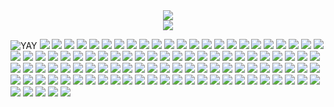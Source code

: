 <div align="center">
  <img src="https://i.imgur.com/OENeC3X.gif">
</div>

<div align="center">
  <img src="https://64.media.tumblr.com/8bf1243f970d29430e0155c934d75e08/70252f7e838b0c36-49/s400x600/fa0c123006b7346296343e294321516283844805.gifv">
</div>

![YAY](https://64.media.tumblr.com/ab68588e32528f21df918c955dacf057/6ee1344952d88480-3a/s100x200/e79968686ce11c42bd9ef69d84745d701bc41dc4.gifv) ![](https://64.media.tumblr.com/aff4268912f646c1c768a12bbc63af67/534e74bc72593726-38/s100x200/affa163b1ec4f1d1ae46929012f5b87b60f2285c.gifv) ![](https://images-wixmp-ed30a86b8c4ca887773594c2.wixmp.com/f/c6422739-64cf-4154-aca6-b0f478801ff9/d38zlq8-0cb53977-9569-4b9e-ad66-5934d92df95c.gif?token=eyJ0eXAiOiJKV1QiLCJhbGciOiJIUzI1NiJ9.eyJzdWIiOiJ1cm46YXBwOjdlMGQxODg5ODIyNjQzNzNhNWYwZDQxNWVhMGQyNmUwIiwiaXNzIjoidXJuOmFwcDo3ZTBkMTg4OTgyMjY0MzczYTVmMGQ0MTVlYTBkMjZlMCIsIm9iaiI6W1t7InBhdGgiOiJcL2ZcL2M2NDIyNzM5LTY0Y2YtNDE1NC1hY2E2LWIwZjQ3ODgwMWZmOVwvZDM4emxxOC0wY2I1Mzk3Ny05NTY5LTRiOWUtYWQ2Ni01OTM0ZDkyZGY5NWMuZ2lmIn1dXSwiYXVkIjpbInVybjpzZXJ2aWNlOmZpbGUuZG93bmxvYWQiXX0.H8I1P--llKbXTauDVoGdvNSOJdTp6Yq0dOt898DLgrA) ![](https://images-wixmp-ed30a86b8c4ca887773594c2.wixmp.com/f/c6422739-64cf-4154-aca6-b0f478801ff9/d399khk-01742b1a-7342-4183-b52c-663552639726.gif?token=eyJ0eXAiOiJKV1QiLCJhbGciOiJIUzI1NiJ9.eyJzdWIiOiJ1cm46YXBwOjdlMGQxODg5ODIyNjQzNzNhNWYwZDQxNWVhMGQyNmUwIiwiaXNzIjoidXJuOmFwcDo3ZTBkMTg4OTgyMjY0MzczYTVmMGQ0MTVlYTBkMjZlMCIsIm9iaiI6W1t7InBhdGgiOiJcL2ZcL2M2NDIyNzM5LTY0Y2YtNDE1NC1hY2E2LWIwZjQ3ODgwMWZmOVwvZDM5OWtoay0wMTc0MmIxYS03MzQyLTQxODMtYjUyYy02NjM1NTI2Mzk3MjYuZ2lmIn1dXSwiYXVkIjpbInVybjpzZXJ2aWNlOmZpbGUuZG93bmxvYWQiXX0.NtV6XOe-88ehgOE1UPtUEIsD6BAlFPEQrtgvgmgS1mo) ![](https://images-wixmp-ed30a86b8c4ca887773594c2.wixmp.com/f/be239e8a-a89e-4b61-84ba-a1062beb9d3c/d4k95mp-31d89a05-75db-4bfd-8fb9-a478cfad6494.gif?token=eyJ0eXAiOiJKV1QiLCJhbGciOiJIUzI1NiJ9.eyJzdWIiOiJ1cm46YXBwOjdlMGQxODg5ODIyNjQzNzNhNWYwZDQxNWVhMGQyNmUwIiwiaXNzIjoidXJuOmFwcDo3ZTBkMTg4OTgyMjY0MzczYTVmMGQ0MTVlYTBkMjZlMCIsIm9iaiI6W1t7InBhdGgiOiJcL2ZcL2JlMjM5ZThhLWE4OWUtNGI2MS04NGJhLWExMDYyYmViOWQzY1wvZDRrOTVtcC0zMWQ4OWEwNS03NWRiLTRiZmQtOGZiOS1hNDc4Y2ZhZDY0OTQuZ2lmIn1dXSwiYXVkIjpbInVybjpzZXJ2aWNlOmZpbGUuZG93bmxvYWQiXX0.EMKc43OmMN-rSpe86fCtLQwTBOPX5jwGlGKAgVAO98E) ![](https://64.media.tumblr.com/fcda82aa904035b4a82c8ce06b1eae99/51513407471ed0ec-df/s250x400/075464ec5c8a9e5b9e9641684a106452e72da1bf.gifv) ![](https://64.media.tumblr.com/026c62d838ba8db0668635b05052fe0b/51513407471ed0ec-0d/s100x200/db07495e86afaa5c19032c55374c2976a1111763.gifv) ![](https://64.media.tumblr.com/8d41a28a739e252782e64a30e64bee88/51513407471ed0ec-bd/s250x400/0579f2ceff80040367814196453a213db782381c.gifv) ![](https://64.media.tumblr.com/5788aa415ada3ccdace69f5913b474e1/51513407471ed0ec-b3/s250x400/182aef1004dd0e3e57a11e790a0464f08ed09439.gifv) ![](https://64.media.tumblr.com/367b3653f1a7c40d6a29de664aae5169/86b6f36130776341-c4/s100x200/eb53a1551a96102630e1835932aceb6c02c6bad9.gifv) ![](https://64.media.tumblr.com/5ce40838c9b267c4f6e363fcef7f3882/af9f47ae56290b28-21/s250x400/ba45cdce3efad914a939728bfb3443a2b201ba43.gifv) ![](https://64.media.tumblr.com/a0e50c44cf83706474d97c902bfa5229/af9f47ae56290b28-63/s250x400/c4bfb2a8f3cc8f00d586c6d92a8b2a886018dc4c.gifv) ![](https://64.media.tumblr.com/37cd58450ad29812e243c89551cee7bf/37f1190af59cd67f-a8/s100x200/5dd7a503af5b2ab15782e1b7261b3e18181b2b51.pnj) ![](https://64.media.tumblr.com/d66e503303bae4dbf6cad274912fa7b6/537b0b09ba701db7-78/s100x200/9c444335ae0c03bd264b247e53322cd90416e6e1.gifv) ![](https://64.media.tumblr.com/cfd47fa6324743c07801b8eb186e0128/537b0b09ba701db7-6c/s100x200/55e5a70e5e8826b05a840d2cf33ce67c66075975.gifv) ![](https://64.media.tumblr.com/32fcd7d93a7a86a0c83be46b222ec030/d036e29354923fc6-64/s250x400/cbc7298e2acaf23c78b2345a433e9aa0f3adea96.gifv) ![](https://64.media.tumblr.com/8cf3be298050db119000cf6bbc0c219b/d036e29354923fc6-72/s250x400/418286cb8614256ed26cce5c788c06fbc4554fb1.gifv) ![](https://64.media.tumblr.com/4ece9de19518b9e24253696f3996cdad/472eb48a98bb8584-a6/s100x200/2557918dbc19671ad5486e44a03d7db4fe1ab7a9.gifv) ![](https://64.media.tumblr.com/289292c917dd20f644182154906113c1/472eb48a98bb8584-4d/s100x200/9717c5a539fafe1c30312b5eead5f93b78f344b3.gifv) ![](https://64.media.tumblr.com/45c7eed3e27e53131eda1c2f8bfd6e89/3052e5e9935eef72-b7/s250x400/aea4eb20ce1edc9f675199e5ebca078013d7e4a5.gifv) ![](https://64.media.tumblr.com/9511745d8e10b0c89ac5f2d4ac0b9d63/3052e5e9935eef72-7f/s250x400/f750d0ca426d90bf84bbd659efcd5157f9eed05f.gifv) ![](https://64.media.tumblr.com/5bcd3970df077955350b982c758fa21c/3052e5e9935eef72-96/s250x400/127987c770dc378543d765b8320ae15808a5abd0.gifv) ![](https://64.media.tumblr.com/09118e70e6490f5542ebd20799195174/cf2b0bb2bae51816-80/s100x200/7fa4fa84aa330dfdca4fa0288f62e6f1e7eba776.gifv) ![](https://64.media.tumblr.com/edbce998a95e3c5b18990cce66902b03/a296a230c64523ed-b9/s250x400/4f2d9590bc7dc5f70111da392f5163a80d28840f.pnj) ![](https://64.media.tumblr.com/f75d14da57ca1ac2421e660f18deed0f/755638cd6f9e9fe2-3c/s100x200/d055806dfeef94f69b1926e0ea8d80c59bd36ae6.gifv) ![](https://64.media.tumblr.com/3f1c66129aeed997624109e2ef031715/755638cd6f9e9fe2-35/s250x400/e33b3dbe4d8dde7501b534ec331575b2c7b40db5.webp) ![](https://64.media.tumblr.com/3b988efbf2381d14644fce8c9b4c787b/fc2ee96849dc364d-18/s100x200/ff0391e9656aa4611c24d001e2c27103891c9c21.gifv) ![](https://64.media.tumblr.com/32203896652739d9b4ff843c74ca19cc/a759187eb386162a-2b/s100x200/713fed37f29b8f8e8a11e6b96cbb0723dd835dc8.pnj) ![](https://64.media.tumblr.com/0fe74bc6305932a7c54d856e77867998/d9b7d358b488e571-48/s100x200/e3a30a5699c064fea7cb1b56589e06847c800d9c.pnj) ![](https://64.media.tumblr.com/72cd1d3373e21281ee837a5510b3d831/86de585c3a80f0f8-c4/s100x200/96f99a92d73a5a5f22476a531ffe07e1c2b59fb2.gifv) ![](https://64.media.tumblr.com/c7075b059a382b1dcf49379d7973aee2/c3dea05a993aecd1-0b/s100x200/b5fac96bb323a1376932691e4a914047cc644f2b.gifv) ![](https://64.media.tumblr.com/724f02f5ce65677426f553d2dff1d1ff/f96570e26efe3b06-e4/s100x200/af8c808c282b5a1f1d5f527c4f9ce766fb4d9cf1.pnj) ![](https://64.media.tumblr.com/e34ebc09201bcdc600385daa5e018448/0fe77189432ebb60-ce/s100x200/4fb39d826e071521f2e2e136eb0f8272883b6b55.gifv) ![](https://64.media.tumblr.com/7f572abe07ad7e4b1feb478b12aa9f98/9c37e27fefc7eb91-1c/s100x200/bed364c1903e56704f6e8a3ad732489a976b62f5.gifv) ![](https://64.media.tumblr.com/9d51e9710d24283290d83c095614f818/2be3d7b7e3b8925d-67/s100x200/21238fd5b8b00e8e41b7bfb3d313f36b0a212cb9.gifv) ![](https://64.media.tumblr.com/1eadf0e3bb3b804953f118858bfb137d/799b250436f9bdca-1e/s100x200/018af6b881a0641782655be93182d0ee36c3f776.pnj) ![](https://64.media.tumblr.com/05094a4ccf50c7fc19f1af4e16e15157/a2449034dda962f9-d9/s100x200/4287af81dda2e1d04328aaef3c3b4a94d8dad17c.pnj) ![](https://64.media.tumblr.com/5fa391b151fe53aa5924bcf25993c202/147e422eed2ecc0d-6c/s100x200/070bf669adeda4b44d0d92a0d53ace4945284f05.gifv) ![](https://64.media.tumblr.com/1c966495c63dbb3c9735a3bfd6a4c79c/3874eebd1eb736d4-f5/s250x400/a8ff90fc7216727de89469cc7878d50d286da77c.gifv) ![](https://64.media.tumblr.com/da2dd4094e44c354c52d03b3ba8a6ecc/430287f45c8133f7-20/s100x200/5ebb26b002c4ef67e2fc4907a081e001101a12b2.pnj) ![](https://64.media.tumblr.com/052a7138bba8169bae72a97209d50095/b74de6ba383df9b4-d7/s250x400/59d62b7c1fc47bb6586657d9b4770ddf13e35256.pnj) ![](https://64.media.tumblr.com/90923a08adf3217974c194e78b3081d5/9589fef0b2dd83d5-80/s250x400/cb7ea696a9fbefecf6c52c5d81e9a6f06018a35b.pnj) ![](https://64.media.tumblr.com/a1cf30abca8357e444cb400061836a4b/2e2f6d8d78e3755e-25/s100x200/b496a806d299aff994fdf3d2027fcbf5a7b6460c.gifv) ![](https://64.media.tumblr.com/8f81760a02fd37137442e81e51762ebe/f4ef729f756e4c4b-af/s100x200/8c6218d5d398eeee63c2cc8ea8084489adfa61c0.gifv) ![](https://64.media.tumblr.com/da9a0c1ebe513a852c84511d5835593a/fea94a31643442fb-cc/s100x200/5ec47f14761184d00c63c95fbee9315de571bc90.webp) ![](https://images-wixmp-ed30a86b8c4ca887773594c2.wixmp.com/f/d1ec0bd0-8f09-4540-8a1a-a7942219e642/dexllyv-3ed55ede-b76a-4b0e-abf0-1f93be958b36.gif?token=eyJ0eXAiOiJKV1QiLCJhbGciOiJIUzI1NiJ9.eyJzdWIiOiJ1cm46YXBwOjdlMGQxODg5ODIyNjQzNzNhNWYwZDQxNWVhMGQyNmUwIiwiaXNzIjoidXJuOmFwcDo3ZTBkMTg4OTgyMjY0MzczYTVmMGQ0MTVlYTBkMjZlMCIsIm9iaiI6W1t7InBhdGgiOiJcL2ZcL2QxZWMwYmQwLThmMDktNDU0MC04YTFhLWE3OTQyMjE5ZTY0MlwvZGV4bGx5di0zZWQ1NWVkZS1iNzZhLTRiMGUtYWJmMC0xZjkzYmU5NThiMzYuZ2lmIn1dXSwiYXVkIjpbInVybjpzZXJ2aWNlOmZpbGUuZG93bmxvYWQiXX0.Q3oQ1eHsrlQNmVpU2h0mVDh4pdQsX44NnOhV6lOzYZI) ![](https://images-wixmp-ed30a86b8c4ca887773594c2.wixmp.com/f/8df76d20-7c20-446f-a95f-cb37223813e2/d5xztx5-883edb32-cd5a-4585-8357-ffa06467cb1a.png?token=eyJ0eXAiOiJKV1QiLCJhbGciOiJIUzI1NiJ9.eyJzdWIiOiJ1cm46YXBwOjdlMGQxODg5ODIyNjQzNzNhNWYwZDQxNWVhMGQyNmUwIiwiaXNzIjoidXJuOmFwcDo3ZTBkMTg4OTgyMjY0MzczYTVmMGQ0MTVlYTBkMjZlMCIsIm9iaiI6W1t7InBhdGgiOiJcL2ZcLzhkZjc2ZDIwLTdjMjAtNDQ2Zi1hOTVmLWNiMzcyMjM4MTNlMlwvZDV4enR4NS04ODNlZGIzMi1jZDVhLTQ1ODUtODM1Ny1mZmEwNjQ2N2NiMWEucG5nIn1dXSwiYXVkIjpbInVybjpzZXJ2aWNlOmZpbGUuZG93bmxvYWQiXX0.ufKouFEuOWwJMobPfcSBtGvE-MsdSI6nPUjjqtRSeb0) ![](https://images-wixmp-ed30a86b8c4ca887773594c2.wixmp.com/f/d1ec0bd0-8f09-4540-8a1a-a7942219e642/dexj9rj-ff89a9a6-0cea-48b8-b252-a855e1167c62.gif?token=eyJ0eXAiOiJKV1QiLCJhbGciOiJIUzI1NiJ9.eyJzdWIiOiJ1cm46YXBwOjdlMGQxODg5ODIyNjQzNzNhNWYwZDQxNWVhMGQyNmUwIiwiaXNzIjoidXJuOmFwcDo3ZTBkMTg4OTgyMjY0MzczYTVmMGQ0MTVlYTBkMjZlMCIsIm9iaiI6W1t7InBhdGgiOiJcL2ZcL2QxZWMwYmQwLThmMDktNDU0MC04YTFhLWE3OTQyMjE5ZTY0MlwvZGV4ajlyai1mZjg5YTlhNi0wY2VhLTQ4YjgtYjI1Mi1hODU1ZTExNjdjNjIuZ2lmIn1dXSwiYXVkIjpbInVybjpzZXJ2aWNlOmZpbGUuZG93bmxvYWQiXX0.sNlo7wKN6ZarQuyzPCYt9RxyA8MWw0SXV-nuPiypz0s) ![](https://64.media.tumblr.com/b6e53187a5d3f71bdb10113fa58fd22a/656e3b7d318a9d6d-bf/s250x400/897d41fefa4ed5b3708e813852cfcdef89e88021.gifv) ![](https://64.media.tumblr.com/be390be6723dc83f81cb62fd2fb0a134/e58cb57367f08ae0-4b/s100x200/e0d81e32674ecb808f98035de3659e3d0922c6a5.gifv) ![](https://images-wixmp-ed30a86b8c4ca887773594c2.wixmp.com/f/d1ec0bd0-8f09-4540-8a1a-a7942219e642/dexptqd-c001f403-c546-45e5-af75-744be697bd40.gif?token=eyJ0eXAiOiJKV1QiLCJhbGciOiJIUzI1NiJ9.eyJzdWIiOiJ1cm46YXBwOjdlMGQxODg5ODIyNjQzNzNhNWYwZDQxNWVhMGQyNmUwIiwiaXNzIjoidXJuOmFwcDo3ZTBkMTg4OTgyMjY0MzczYTVmMGQ0MTVlYTBkMjZlMCIsIm9iaiI6W1t7InBhdGgiOiJcL2ZcL2QxZWMwYmQwLThmMDktNDU0MC04YTFhLWE3OTQyMjE5ZTY0MlwvZGV4cHRxZC1jMDAxZjQwMy1jNTQ2LTQ1ZTUtYWY3NS03NDRiZTY5N2JkNDAuZ2lmIn1dXSwiYXVkIjpbInVybjpzZXJ2aWNlOmZpbGUuZG93bmxvYWQiXX0.6JoNbDkeXVsGijROiKV67a873MKinHqoql_vEX7fPM8) ![](https://images-wixmp-ed30a86b8c4ca887773594c2.wixmp.com/f/d1ec0bd0-8f09-4540-8a1a-a7942219e642/dexntrf-643e8b90-c0df-4a45-91ba-e55de14bc634.gif?token=eyJ0eXAiOiJKV1QiLCJhbGciOiJIUzI1NiJ9.eyJzdWIiOiJ1cm46YXBwOjdlMGQxODg5ODIyNjQzNzNhNWYwZDQxNWVhMGQyNmUwIiwiaXNzIjoidXJuOmFwcDo3ZTBkMTg4OTgyMjY0MzczYTVmMGQ0MTVlYTBkMjZlMCIsIm9iaiI6W1t7InBhdGgiOiJcL2ZcL2QxZWMwYmQwLThmMDktNDU0MC04YTFhLWE3OTQyMjE5ZTY0MlwvZGV4bnRyZi02NDNlOGI5MC1jMGRmLTRhNDUtOTFiYS1lNTVkZTE0YmM2MzQuZ2lmIn1dXSwiYXVkIjpbInVybjpzZXJ2aWNlOmZpbGUuZG93bmxvYWQiXX0.d7HIrIcf8Q4-c-KvbY1XHOYmqjcpRzLqi82vVSClDRA) ![](https://images-wixmp-ed30a86b8c4ca887773594c2.wixmp.com/f/3a75dcd6-7f71-473a-a840-521bff221cc9/d1ued8z-616d3b42-f9de-4e72-b8e5-adbb1459887c.png?token=eyJ0eXAiOiJKV1QiLCJhbGciOiJIUzI1NiJ9.eyJzdWIiOiJ1cm46YXBwOjdlMGQxODg5ODIyNjQzNzNhNWYwZDQxNWVhMGQyNmUwIiwiaXNzIjoidXJuOmFwcDo3ZTBkMTg4OTgyMjY0MzczYTVmMGQ0MTVlYTBkMjZlMCIsIm9iaiI6W1t7InBhdGgiOiJcL2ZcLzNhNzVkY2Q2LTdmNzEtNDczYS1hODQwLTUyMWJmZjIyMWNjOVwvZDF1ZWQ4ei02MTZkM2I0Mi1mOWRlLTRlNzItYjhlNS1hZGJiMTQ1OTg4N2MucG5nIn1dXSwiYXVkIjpbInVybjpzZXJ2aWNlOmZpbGUuZG93bmxvYWQiXX0.UKLwwF_cNcAIrfiY2YsjbweT-LQY13VFwJSQrw10MMQ) ![](https://images-wixmp-ed30a86b8c4ca887773594c2.wixmp.com/f/041e8540-7e8a-4914-a239-e7dfeae14c7e/dcr4mmc-2eb2da53-cbf7-486b-803d-cd73193c3130.png?token=eyJ0eXAiOiJKV1QiLCJhbGciOiJIUzI1NiJ9.eyJzdWIiOiJ1cm46YXBwOjdlMGQxODg5ODIyNjQzNzNhNWYwZDQxNWVhMGQyNmUwIiwiaXNzIjoidXJuOmFwcDo3ZTBkMTg4OTgyMjY0MzczYTVmMGQ0MTVlYTBkMjZlMCIsIm9iaiI6W1t7InBhdGgiOiJcL2ZcLzA0MWU4NTQwLTdlOGEtNDkxNC1hMjM5LWU3ZGZlYWUxNGM3ZVwvZGNyNG1tYy0yZWIyZGE1My1jYmY3LTQ4NmItODAzZC1jZDczMTkzYzMxMzAucG5nIn1dXSwiYXVkIjpbInVybjpzZXJ2aWNlOmZpbGUuZG93bmxvYWQiXX0.utWAkTWG_QlC_KTQbDjPjBU32GG-Ghi0JkkOyAUKchU) ![](https://images-wixmp-ed30a86b8c4ca887773594c2.wixmp.com/f/87450420-ed10-41ac-ab90-059b058df5c3/dcu8bd4-c4ea5f8a-8beb-426d-b7b8-c515b69e64b5.png?token=eyJ0eXAiOiJKV1QiLCJhbGciOiJIUzI1NiJ9.eyJzdWIiOiJ1cm46YXBwOjdlMGQxODg5ODIyNjQzNzNhNWYwZDQxNWVhMGQyNmUwIiwiaXNzIjoidXJuOmFwcDo3ZTBkMTg4OTgyMjY0MzczYTVmMGQ0MTVlYTBkMjZlMCIsIm9iaiI6W1t7InBhdGgiOiJcL2ZcLzg3NDUwNDIwLWVkMTAtNDFhYy1hYjkwLTA1OWIwNThkZjVjM1wvZGN1OGJkNC1jNGVhNWY4YS04YmViLTQyNmQtYjdiOC1jNTE1YjY5ZTY0YjUucG5nIn1dXSwiYXVkIjpbInVybjpzZXJ2aWNlOmZpbGUuZG93bmxvYWQiXX0.ov388u4vkfA0QdloScTjfuU-B8VC2-wBeIKi2DVdl0g) ![](https://images-wixmp-ed30a86b8c4ca887773594c2.wixmp.com/f/5eea9059-b034-46d0-94dc-a8556f38f08c/dcsi4he-685e1c4d-54b5-4bcd-9db8-15562c40256a.png?token=eyJ0eXAiOiJKV1QiLCJhbGciOiJIUzI1NiJ9.eyJzdWIiOiJ1cm46YXBwOjdlMGQxODg5ODIyNjQzNzNhNWYwZDQxNWVhMGQyNmUwIiwiaXNzIjoidXJuOmFwcDo3ZTBkMTg4OTgyMjY0MzczYTVmMGQ0MTVlYTBkMjZlMCIsIm9iaiI6W1t7InBhdGgiOiJcL2ZcLzVlZWE5MDU5LWIwMzQtNDZkMC05NGRjLWE4NTU2ZjM4ZjA4Y1wvZGNzaTRoZS02ODVlMWM0ZC01NGI1LTRiY2QtOWRiOC0xNTU2MmM0MDI1NmEucG5nIn1dXSwiYXVkIjpbInVybjpzZXJ2aWNlOmZpbGUuZG93bmxvYWQiXX0.ut-2jZ3WePepQbYPhLS5Cq-KeWLVKtB5rtBa0wv7_YY) ![](https://images-wixmp-ed30a86b8c4ca887773594c2.wixmp.com/f/db9a8f59-eb8e-4295-aa8f-0f7c34be0e4c/d9swws5-3074e202-56e1-4c17-a9b8-0139a2e3f705.png?token=eyJ0eXAiOiJKV1QiLCJhbGciOiJIUzI1NiJ9.eyJzdWIiOiJ1cm46YXBwOjdlMGQxODg5ODIyNjQzNzNhNWYwZDQxNWVhMGQyNmUwIiwiaXNzIjoidXJuOmFwcDo3ZTBkMTg4OTgyMjY0MzczYTVmMGQ0MTVlYTBkMjZlMCIsIm9iaiI6W1t7InBhdGgiOiJcL2ZcL2RiOWE4ZjU5LWViOGUtNDI5NS1hYThmLTBmN2MzNGJlMGU0Y1wvZDlzd3dzNS0zMDc0ZTIwMi01NmUxLTRjMTctYTliOC0wMTM5YTJlM2Y3MDUucG5nIn1dXSwiYXVkIjpbInVybjpzZXJ2aWNlOmZpbGUuZG93bmxvYWQiXX0.1a5gVTUs_soU9xP6qgvOPcZiaumhi0-ee9uF8Ox9pMk) ![](https://images-wixmp-ed30a86b8c4ca887773594c2.wixmp.com/f/75941687-76cd-4395-ad33-eefaf25b333d/d9iaiuv-c1bd7d46-f23c-481c-95e2-c2dfe80ad886.gif?token=eyJ0eXAiOiJKV1QiLCJhbGciOiJIUzI1NiJ9.eyJzdWIiOiJ1cm46YXBwOjdlMGQxODg5ODIyNjQzNzNhNWYwZDQxNWVhMGQyNmUwIiwiaXNzIjoidXJuOmFwcDo3ZTBkMTg4OTgyMjY0MzczYTVmMGQ0MTVlYTBkMjZlMCIsIm9iaiI6W1t7InBhdGgiOiJcL2ZcLzc1OTQxNjg3LTc2Y2QtNDM5NS1hZDMzLWVlZmFmMjViMzMzZFwvZDlpYWl1di1jMWJkN2Q0Ni1mMjNjLTQ4MWMtOTVlMi1jMmRmZTgwYWQ4ODYuZ2lmIn1dXSwiYXVkIjpbInVybjpzZXJ2aWNlOmZpbGUuZG93bmxvYWQiXX0.GstxMDjJcm-jkLFq0cmGDefN9gzSrsvN8M1W1-eRY7w) ![](https://images-wixmp-ed30a86b8c4ca887773594c2.wixmp.com/f/fa3e48b0-31db-4f1f-93ee-52d62a93733d/d9h1zdo-1ae04e8c-9a87-4df3-80e4-158f0fdbf3d2.gif?token=eyJ0eXAiOiJKV1QiLCJhbGciOiJIUzI1NiJ9.eyJzdWIiOiJ1cm46YXBwOjdlMGQxODg5ODIyNjQzNzNhNWYwZDQxNWVhMGQyNmUwIiwiaXNzIjoidXJuOmFwcDo3ZTBkMTg4OTgyMjY0MzczYTVmMGQ0MTVlYTBkMjZlMCIsIm9iaiI6W1t7InBhdGgiOiJcL2ZcL2ZhM2U0OGIwLTMxZGItNGYxZi05M2VlLTUyZDYyYTkzNzMzZFwvZDloMXpkby0xYWUwNGU4Yy05YTg3LTRkZjMtODBlNC0xNThmMGZkYmYzZDIuZ2lmIn1dXSwiYXVkIjpbInVybjpzZXJ2aWNlOmZpbGUuZG93bmxvYWQiXX0.uC-CagmDYO1hJHFiH6qfukKglsLZfXjDYyKkLavztZY) ![](https://images-wixmp-ed30a86b8c4ca887773594c2.wixmp.com/f/25e9a41d-5360-4e21-8e4f-f5a6e8dac4a2/dbjbarm-7ccee965-eae1-46c9-982d-79dfe8b10319.png?token=eyJ0eXAiOiJKV1QiLCJhbGciOiJIUzI1NiJ9.eyJzdWIiOiJ1cm46YXBwOjdlMGQxODg5ODIyNjQzNzNhNWYwZDQxNWVhMGQyNmUwIiwiaXNzIjoidXJuOmFwcDo3ZTBkMTg4OTgyMjY0MzczYTVmMGQ0MTVlYTBkMjZlMCIsIm9iaiI6W1t7InBhdGgiOiJcL2ZcLzI1ZTlhNDFkLTUzNjAtNGUyMS04ZTRmLWY1YTZlOGRhYzRhMlwvZGJqYmFybS03Y2NlZTk2NS1lYWUxLTQ2YzktOTgyZC03OWRmZThiMTAzMTkucG5nIn1dXSwiYXVkIjpbInVybjpzZXJ2aWNlOmZpbGUuZG93bmxvYWQiXX0.tf_nKoxtHr4FbiZqQnxmqkkapNVxs4uzAINOrcb54Io) ![](https://images-wixmp-ed30a86b8c4ca887773594c2.wixmp.com/f/2a01269f-4350-49c9-8524-fdd7a9379b3f/dc9683d-a39c9e4a-e0e7-447d-92de-189e10b2c46c.gif?token=eyJ0eXAiOiJKV1QiLCJhbGciOiJIUzI1NiJ9.eyJzdWIiOiJ1cm46YXBwOjdlMGQxODg5ODIyNjQzNzNhNWYwZDQxNWVhMGQyNmUwIiwiaXNzIjoidXJuOmFwcDo3ZTBkMTg4OTgyMjY0MzczYTVmMGQ0MTVlYTBkMjZlMCIsIm9iaiI6W1t7InBhdGgiOiJcL2ZcLzJhMDEyNjlmLTQzNTAtNDljOS04NTI0LWZkZDdhOTM3OWIzZlwvZGM5NjgzZC1hMzljOWU0YS1lMGU3LTQ0N2QtOTJkZS0xODllMTBiMmM0NmMuZ2lmIn1dXSwiYXVkIjpbInVybjpzZXJ2aWNlOmZpbGUuZG93bmxvYWQiXX0.vvuCdyxH56xAoQ0IGHo1TInocH33V_tyLsNmPfpNx8E) ![](https://images-wixmp-ed30a86b8c4ca887773594c2.wixmp.com/f/f4051a87-a29b-4838-91e7-b339d1515171/d9o5t07-9f091350-56dc-4c69-b27a-166c6881ddae.gif?token=eyJ0eXAiOiJKV1QiLCJhbGciOiJIUzI1NiJ9.eyJzdWIiOiJ1cm46YXBwOjdlMGQxODg5ODIyNjQzNzNhNWYwZDQxNWVhMGQyNmUwIiwiaXNzIjoidXJuOmFwcDo3ZTBkMTg4OTgyMjY0MzczYTVmMGQ0MTVlYTBkMjZlMCIsIm9iaiI6W1t7InBhdGgiOiJcL2ZcL2Y0MDUxYTg3LWEyOWItNDgzOC05MWU3LWIzMzlkMTUxNTE3MVwvZDlvNXQwNy05ZjA5MTM1MC01NmRjLTRjNjktYjI3YS0xNjZjNjg4MWRkYWUuZ2lmIn1dXSwiYXVkIjpbInVybjpzZXJ2aWNlOmZpbGUuZG93bmxvYWQiXX0.dokFP4H584LXMOanHjoIoPvKf76nliAI2vAAQ6nLukA) ![](https://images-wixmp-ed30a86b8c4ca887773594c2.wixmp.com/f/16c85c5d-5e0c-4930-a3af-a015ce6d2dcc/dd3t4kg-5ccbb2f3-8ea9-4191-9def-3087fd7fe7dc.png?token=eyJ0eXAiOiJKV1QiLCJhbGciOiJIUzI1NiJ9.eyJzdWIiOiJ1cm46YXBwOjdlMGQxODg5ODIyNjQzNzNhNWYwZDQxNWVhMGQyNmUwIiwiaXNzIjoidXJuOmFwcDo3ZTBkMTg4OTgyMjY0MzczYTVmMGQ0MTVlYTBkMjZlMCIsIm9iaiI6W1t7InBhdGgiOiJcL2ZcLzE2Yzg1YzVkLTVlMGMtNDkzMC1hM2FmLWEwMTVjZTZkMmRjY1wvZGQzdDRrZy01Y2NiYjJmMy04ZWE5LTQxOTEtOWRlZi0zMDg3ZmQ3ZmU3ZGMucG5nIn1dXSwiYXVkIjpbInVybjpzZXJ2aWNlOmZpbGUuZG93bmxvYWQiXX0.PKjs-ZU60wneGfwjiJZJwIiTM1KEteQ9ib5w_aLuvT4) ![](https://images-wixmp-ed30a86b8c4ca887773594c2.wixmp.com/f/bdda805c-683b-4a6f-81df-ab826e751a76/da7q4fr-1e95b959-c9a2-4a5e-93fa-f3a95535301d.png?token=eyJ0eXAiOiJKV1QiLCJhbGciOiJIUzI1NiJ9.eyJzdWIiOiJ1cm46YXBwOjdlMGQxODg5ODIyNjQzNzNhNWYwZDQxNWVhMGQyNmUwIiwiaXNzIjoidXJuOmFwcDo3ZTBkMTg4OTgyMjY0MzczYTVmMGQ0MTVlYTBkMjZlMCIsIm9iaiI6W1t7InBhdGgiOiJcL2ZcL2JkZGE4MDVjLTY4M2ItNGE2Zi04MWRmLWFiODI2ZTc1MWE3NlwvZGE3cTRmci0xZTk1Yjk1OS1jOWEyLTRhNWUtOTNmYS1mM2E5NTUzNTMwMWQucG5nIn1dXSwiYXVkIjpbInVybjpzZXJ2aWNlOmZpbGUuZG93bmxvYWQiXX0.oa7N8YBzdC7YmlEoTCj-ZaCJsn_zO5vDyK4O6Yuqfhg) ![](https://images-wixmp-ed30a86b8c4ca887773594c2.wixmp.com/f/0ccfa43a-651d-441a-b261-b97780c21571/dcrqr73-4c9e9b1e-16e9-41f1-a1fe-b2642dd2ea6b.png/v1/fill/w_99,h_56,q_80,strp/jevil_deltarune__stamp__by_amunetthehidden_dcrqr73-fullview.jpg?token=eyJ0eXAiOiJKV1QiLCJhbGciOiJIUzI1NiJ9.eyJzdWIiOiJ1cm46YXBwOjdlMGQxODg5ODIyNjQzNzNhNWYwZDQxNWVhMGQyNmUwIiwiaXNzIjoidXJuOmFwcDo3ZTBkMTg4OTgyMjY0MzczYTVmMGQ0MTVlYTBkMjZlMCIsIm9iaiI6W1t7ImhlaWdodCI6Ijw9NTYiLCJwYXRoIjoiXC9mXC8wY2NmYTQzYS02NTFkLTQ0MWEtYjI2MS1iOTc3ODBjMjE1NzFcL2RjcnFyNzMtNGM5ZTliMWUtMTZlOS00MWYxLWExZmUtYjI2NDJkZDJlYTZiLnBuZyIsIndpZHRoIjoiPD05OSJ9XV0sImF1ZCI6WyJ1cm46c2VydmljZTppbWFnZS5vcGVyYXRpb25zIl19.EBs61qMM8mUChcY2u6Sr9mZnuTI3d84mI_h7OG41bO0) ![](https://64.media.tumblr.com/a82d09c1d8b40b9c7a6bbfbaee04712a/a4169318a73322db-ab/s100x200/44076ac89c771602cad604fb4b23f30162518704.pnj) ![](https://64.media.tumblr.com/4122a3036072072eb079074eb6cf053a/a4169318a73322db-e2/s100x200/850ae619c58b6884825a0a2b53f77042d207cd9e.pnj) ![](https://64.media.tumblr.com/8f9524ed2d24eda319200e6483bf7d5f/ca21a10009c10231-11/s100x200/f532d559dbfbfa5dc4f0ade65118536e1b505f19.gifv) ![](https://64.media.tumblr.com/50381de284378273cd78e0bc2041430b/ca21a10009c10231-cc/s100x200/6fd6e46832fb08c67f5a5627bf53b2d01c0f129d.gifv) ![](https://64.media.tumblr.com/61bc94afd5c9dbceb323351c0a84c043/4c79a229341bb190-2b/s100x200/d66301fed6d310b60fb8700e2a855274934950d1.gifv) ![](https://64.media.tumblr.com/415a1edefe01006c13e5422c9dc9f6e0/783a3c48715d4d08-37/s100x200/7d18f5dc64aaa7900ba52ba55f68dd39abe1a2ea.gifv) ![](https://64.media.tumblr.com/09e02f81d7c1f06bfdcca35719e6a7bf/783a3c48715d4d08-ba/s100x200/cd68c2c42ef2e57dc92c4993a9c33199abfe7258.gifv) ![](https://64.media.tumblr.com/a65d7c6bd2ff3ca2a1eabc38eedc0ac2/783a3c48715d4d08-60/s100x200/5de01f1a934a523348a417ea3977e7d6a694c9e9.gifv) ![](https://64.media.tumblr.com/ca92025740f9194f3000c8819399182c/783a3c48715d4d08-70/s100x200/d9380adff5928ad354e28b87b1ea031e97f19404.gifv) ![](https://64.media.tumblr.com/5bfef89069fecec3ee1804e8d4025816/783a3c48715d4d08-2f/s100x200/b4a1df88cea93fc2d0c2cdb9dc7486993b873509.gifv) ![](https://64.media.tumblr.com/16a4bf189d40ef31a0fcffc9313fde50/af5dea34ce419aa6-d9/s100x200/7759b55789682142a0731bc6caccd9c3eec33bd3.pnj) ![](https://64.media.tumblr.com/fd4be1732bd1061acfffe2a5d63f0fef/af5dea34ce419aa6-96/s100x200/7f764eb86d5abcbe940af5c65d1ebb71f8dc1a6f.pnj) ![](https://64.media.tumblr.com/c2950d471db78ba7904e9ad7ba70202d/af5dea34ce419aa6-02/s100x200/9536f7c82780db938ac41a579729db3170875a0c.pnj) ![](https://64.media.tumblr.com/9b04112d5892cf7e6b433d02571f762a/af5dea34ce419aa6-0b/s100x200/689b23dacc3461bff4989d1e7c0913bb6a842980.pnj) ![](https://64.media.tumblr.com/96ad89ea0d49b92977c05433405ca607/af5dea34ce419aa6-b4/s100x200/4edc693365053cb7a69827cd8e1335c114144238.pnj) ![](https://64.media.tumblr.com/abd87de86d041572d2b63b3433705140/af5dea34ce419aa6-17/s100x200/c4e25b677171670498cbbb6bbd4786ef5ba7ab03.pnj) ![](https://64.media.tumblr.com/d14610f6b124848976e339ea083685c9/af5dea34ce419aa6-91/s100x200/d222ed4f19ff2cc47628730a3e9f7be9251d598b.pnj) ![](https://64.media.tumblr.com/96c365d8468214b325fabff19cccadca/af5dea34ce419aa6-a6/s100x200/f4764a8963d6ca2a08d072bf79fc8a18579384db.pnj) ![](https://64.media.tumblr.com/5dabf2babcb2dbd74086a6d54050034d/af5dea34ce419aa6-64/s100x200/49243d97daae707d1dfa4236e74fca2bb23aedba.pnj) ![](https://64.media.tumblr.com/04726cf1ad994b920503acc6af787cea/af5dea34ce419aa6-0c/s100x200/2b9cf66eed41282498cfe4ea42a49e98c72c5a29.pnj) ![](https://64.media.tumblr.com/854aee62edf5e3e03930219d52a1184e/a296a230c64523ed-6e/s250x400/e2c06ae03430a6973ba94cbdc9163b4cd310bb22.pnj) ![](https://64.media.tumblr.com/8f5897b125bc185ef7cee849ad76424d/a296a230c64523ed-37/s250x400/de7b8ae1759a421deeda042116cccc4eb22d6106.pnj) ![](https://64.media.tumblr.com/acda4b45557dd38d0badfa523909cd8c/8e782af85249706f-63/s100x200/479d6a2edc391dc218c9319e0299e27a4b142a31.gifv) ![](https://64.media.tumblr.com/9fca80aad9223c42dd94e692d063e47e/ffb36584bc39c09e-22/s100x200/eef6b2dbd98c1e1c8bf5fb2ff6abb5cc5972baa9.gifv) ![](https://64.media.tumblr.com/c4e5f4a5cd3d7619dd7d526b33ab6455/b5828c658669fb6b-80/s100x200/1d44c0826d85c34590ae7289bccbe4ab5ed5346c.gifv) ![](https://adriansblinkiecollection.neocities.org/stamps/a23.gif) ![](https://adriansblinkiecollection.neocities.org/stamps/a10.gif) ![](https://adriansblinkiecollection.neocities.org/stamps/j11.gif) ![](https://adriansblinkiecollection.neocities.org/stamps/h3.png) ![](https://adriansblinkiecollection.neocities.org/stamps/f16.gif) ![](https://adriansblinkiecollection.neocities.org/stamps/e38.gif) ![](https://adriansblinkiecollection.neocities.org/stamps/b65.gif) ![](https://adriansblinkiecollection.neocities.org/stamps/d70.jpg) ![](https://adriansblinkiecollection.neocities.org/stamps/d22.png) ![](https://pixelsafari.neocities.org/stamps/woop.gif) ![](https://p2iimon.neocities.org/images/stamps/pinkiepiecutiemark.gif) ![](https://gligar.neocities.org/falloutnv.png) ![](https://gligar.neocities.org/nursies.png) ![](https://gligar.neocities.org/ralsei2.png)
